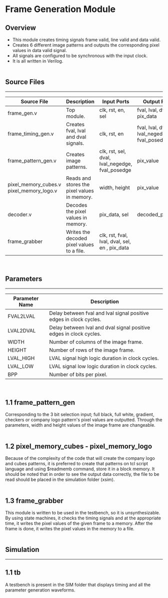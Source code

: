 # Frame Generation Module

## Overview
- This module creates timing signals frame valid, line valid and data valid.
- Creates 6 different image patterns and outputs the corresponding pixel values in data valid signal.
- All signals are configured to be synchronous with the input clock.
- It is all written in Verilog.
</br></br>

## Source Files
---
Source File | Description | Input Ports | Output Ports
--- | --- | --- | ---
frame_gen.v | Top module. |clk, rst, en, sel|fval, lval, dval, pix_data
frame_timing_gen.v | Creates fval, lval and dval signals. | clk, rst, en | fval, lval, dval, lval_negedge_out, fval_posedge_out
frame_pattern_gen.v | Creates image patterns. | clk, rst, sel, dval, lval_negedge, fval_posedge | pix_value
pixel_memory_cubes.v pixel_memory_logo.v | Reads and stores the pixel values in memory. | width, height | pix_value
decoder.v | Decodes the pixel values in memory.| pix_data, sel | decoded_pix_data
frame_grabber | Writes the decoded pixel values to a file. | clk, rst, fval, lval, dval, sel, en , pix_data |


</br>

## Parameters
---
Parameter Name | Description
--- | ---
FVAL2LVAL | Delay between fval and lval signal positive edges in clock cycles.
LVAL2DVAL | Delay between lval and dval signal positive edges in clock cycles.
WIDTH | Number of columns of the image frame.  
HEIGHT | Number of rows of the image frame.
LVAL_HIGH | LVAL signal high logic duration in clock cycles.
LVAL_LOW | LVAL signal low logic duration in clock cycles.
BPP | Number of bits per pixel.

</br>

## 1.1 frame_pattern_gen
Corresponding to the 3 bit selection input; full black, full white, gradient, checkers or company logo pattern's pixel values are outputted. Through the parameters, width and height values of the image frame are changeable.   
</br>

## 1.2 pixel_memory_cubes - pixel_memory_logo 
Because of the complexity of the code that will create the company logo and cubes patterns, it is preferred to create that patterns on tcl script language and using $readmemb command, store it in a block memory. It should be noted that in order to see the output data correctly, the file to be read should be placed in the simulation folder (xsim).
</br></br>

## 1.3 frame_grabber
This module is written to be used in the testbench, so it is unsynthesizable. By using state machines, it checks the timing signals and at the appropriate time, it writes the pixel values of the given frame to a memory. After the frame is done, it writes the pixel values in the memory to a file. 
</br></br>

## Simulation
---

## 1.1 tb
A testbench is present in the SIM folder that displays timing and all the parameter generation waveforms. 
